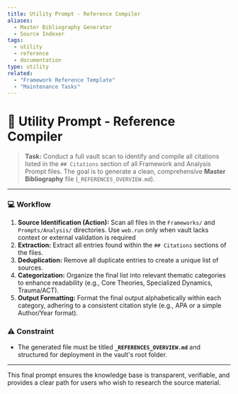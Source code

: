 ```yaml
---
title: Utility Prompt - Reference Compiler
aliases:
  - Master Bibliography Generator
  - Source Indexer
tags:
  - utility
  - reference
  - documentation
type: utility
related:
  - "Framework Reference Template"
  - "Maintenance Tasks"
---
```


<!-- @format -->

# 📜 Utility Prompt - Reference Compiler

> **Task:** Conduct a full vault scan to identify and compile all citations listed in the `## Citations` section of all Framework and Analysis Prompt files. The goal is to generate a clean, comprehensive **Master Bibliography** file (`_REFERENCES_OVERVIEW.md`).

---

### 💻 Workflow

1.  **Source Identification (Action):** Scan all files in the `Frameworks/` and `Prompts/Analysis/` directories. Use `web.run` only when vault lacks context or external validation is required
2.  **Extraction:** Extract all entries found within the `## Citations` sections of the files.
3.  **Deduplication:** Remove all duplicate entries to create a unique list of sources.
4.  **Categorization:** Organize the final list into relevant thematic categories to enhance readability (e.g., Core Theories, Specialized Dynamics, Trauma/ACT).
5.  **Output Formatting:** Format the final output alphabetically within each category, adhering to a consistent citation style (e.g., APA or a simple Author/Year format).

### ⚠️ Constraint

- The generated file must be titled **`_REFERENCES_OVERVIEW.md`** and structured for deployment in the vault's root folder.

---

This final prompt ensures the knowledge base is transparent, verifiable, and provides a clear path for users who wish to research the source material.
